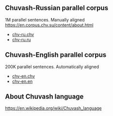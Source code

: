 ## Chuvash-Russian parallel corpus
1M parallel sentences. Manually aligned https://en.corpus.chv.su/content/about.html

- [chv-ru.chv](https://yadi.sk/d/B4bx_c56W6zSfg)
- [chv-ru.ru](https://yadi.sk/d/wEfXNxgEdIsbZA)

## Chuvash-English parallel corpus
200K parallel sentences. Automatically aligned

- [chv-en.chv](https://yadi.sk/d/ZKvXjkwbI75Qmg)
- [chv-en.en](https://yadi.sk/d/UeeL5g_M-prpTA)

## About Chuvash language

https://en.wikipedia.org/wiki/Chuvash_language

